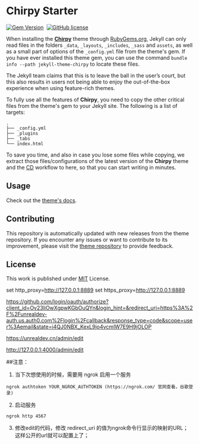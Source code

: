 # Chirpy Starter

[![Gem Version](https://img.shields.io/gem/v/jekyll-theme-chirpy)][gem]&nbsp;
[![GitHub license](https://img.shields.io/github/license/cotes2020/chirpy-starter.svg?color=blue)][mit]

When installing the [**Chirpy**][chirpy] theme through [RubyGems.org][gem], Jekyll can only read files in the folders
`_data`, `_layouts`, `_includes`, `_sass` and `assets`, as well as a small part of options of the `_config.yml` file
from the theme's gem. If you have ever installed this theme gem, you can use the command
`bundle info --path jekyll-theme-chirpy` to locate these files.

The Jekyll team claims that this is to leave the ball in the user’s court, but this also results in users not being
able to enjoy the out-of-the-box experience when using feature-rich themes.

To fully use all the features of **Chirpy**, you need to copy the other critical files from the theme's gem to your
Jekyll site. The following is a list of targets:

```shell
.
├── _config.yml
├── _plugins
├── _tabs
└── index.html
```

To save you time, and also in case you lose some files while copying, we extract those files/configurations of the
latest version of the **Chirpy** theme and the [CD][CD] workflow to here, so that you can start writing in minutes.

## Usage

Check out the [theme's docs](https://github.com/cotes2020/jekyll-theme-chirpy/wiki).

## Contributing

This repository is automatically updated with new releases from the theme repository. If you encounter any issues or want to contribute to its improvement, please visit the [theme repository][chirpy] to provide feedback.

## License

This work is published under [MIT][mit] License.

[gem]: https://rubygems.org/gems/jekyll-theme-chirpy
[chirpy]: https://github.com/cotes2020/jekyll-theme-chirpy/
[CD]: https://en.wikipedia.org/wiki/Continuous_deployment
[mit]: https://github.com/cotes2020/chirpy-starter/blob/master/LICENSE



set http_proxy=http://127.0.0.1:8889
set https_proxy=http://127.0.0.1:8889


https://github.com/login/oauth/authorize?client_id=Ov23liOwXgpwKGbOuQYn&login_hint=&redirect_uri=https%3A%2F%2Funrealdev-auth.us.auth0.com%2Flogin%2Fcallback&response_type=code&scope=user%3Aemail&state=i4QJ0NBX_KexL9jo4vcmlW7E9H9jOLOP

https://unrealdev.cn/admin/edit

http://127.0.0.1:4000/admin/edit




##注意：
1. 当下次想使用的时候，需要用 ngrok 启用一个服务  
 ```
 ngrok authtoken YOUR_NGROK_AUTHTOKEN (https://ngrok.com/ 官网查看，谷歌登录)
 ```
2. 启动服务
 ```
 ngrok http 4567
 ```
3. 修改edit的代码，修改 redirect_uri 的值为ngrok命令行显示的映射的URL； 这样公开的url就可以配置上了；